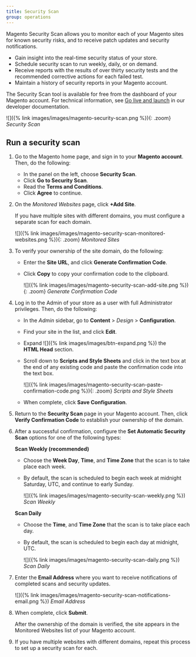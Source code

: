 ```yaml
---
title: Security Scan
group: operations
---
```


Magento Security Scan allows you to monitor each of your Magento sites for known security risks, and to receive patch updates and security notifications.

- Gain insight into the real-time security status of your store.
- Schedule security scan to run weekly, daily, or on demand.
- Receive reports with the results of over thirty security tests and the recommended corrective actions for each failed test.
- Maintain a history of security reports in your Magento account.

The Security Scan tool is available for free from the dashboard of your Magento account. For technical information, see [Go live and launch][1] in our developer documentation.

![]({% link images/images/magento-security-scan.png %}){: .zoom}
_Security Scan_

## Run a security scan

1. Go to the Magento home page, and sign in to your **Magento account**. Then, do the following:

   - In the panel on the left, choose **Security Scan**.
   - Click **Go to Security Scan**.
   - Read the **Terms and Conditions**.
   - Click **Agree** to continue.

1. On the _Monitored Websites_ page, click **+Add Site**.

    If you have multiple sites with different domains, you must configure a separate scan for each domain.

    ![]({% link images/images/magento-security-scan-monitored-websites.png %}){: .zoom}
    _Monitored Sites_

1. To verify your ownership of the site domain, do the following:

   - Enter the **Site URL**, and click **Generate Confirmation Code**.
   - Click **Copy** to copy your confirmation code to the clipboard.

      ![]({% link images/images/magento-security-scan-add-site.png %}){: .zoom}
      _Generate Confirmation Code_

1. Log in to the Admin of your store as a user with full Administrator privileges. Then, do the following:

   - In the _Admin_ sidebar, go to **Content** > _Design_ > **Configuration**.
   - Find your site in the list, and click **Edit**.
   - Expand ![]({% link images/images/btn-expand.png %}) the **HTML Head** section.
   - Scroll down to **Scripts and Style Sheets** and click in the text box at the end of any existing code and paste the confirmation code into the text box.

        ![]({% link images/images/magento-security-scan-paste-confirmation-code.png %}){: .zoom}
        _Scripts and Style Sheets_

   - When complete, click **Save Configuration**.

1. Return to the **Security Scan** page in your Magento account. Then, click **Verify Confirmation Code** to establish your ownership of the domain.

1. After a successful confirmation, configure the **Set Automatic Security Scan** options for one of the following types:

   **Scan Weekly (recommended)**

   - Choose the **Week Day**, **Time**, and **Time Zone** that the scan is to take place each week.
   - By default, the scan is scheduled to begin each week at midnight Saturday, UTC, and continue to early Sunday.

        ![]({% link images/images/magento-security-scan-weekly.png %})
        _Scan Weekly_

   **Scan Daily**

   - Choose the **Time**, and **Time Zone** that the scan is to take place each day.
   - By default, the scan is scheduled to begin each day at midnight, UTC.

        ![]({% link images/images/magento-security-scan-daily.png %})
        _Scan Daily_

1. Enter the **Email Address** where you want to receive notifications of completed scans and security updates.

    ![]({% link images/images/magento-security-scan-notifications-email.png %})
    _Email Address_

1. When complete, click **Submit**.

    After the ownership of the domain is verified, the site appears in the Monitored Websites list of your Magento account.

1. If you have multiple websites with different domains, repeat this process to set up a security scan for each.

[1]: https://devdocs.magento.com/guides/v2.3/cloud/live/live.html#security-scan
